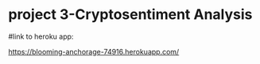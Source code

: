 # project 3-Cryptosentiment Analysis

#link to heroku app:

https://blooming-anchorage-74916.herokuapp.com/

